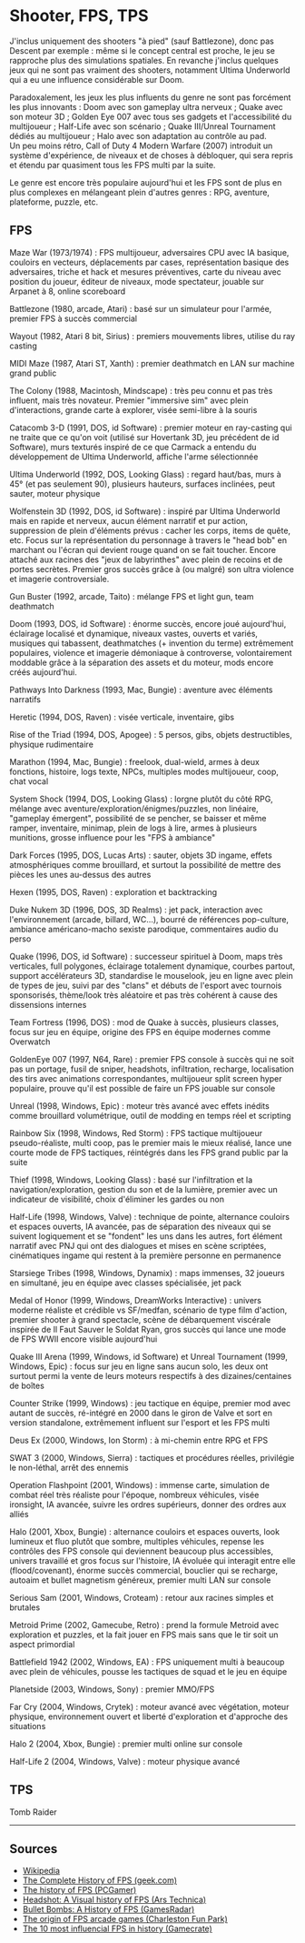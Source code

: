 # Shooter, FPS, TPS

J'inclus uniquement des shooters "à pied" (sauf Battlezone), donc pas Descent par exemple : même si le concept central est proche, le jeu se rapproche plus des simulations spatiales. En revanche j'inclus quelques jeux qui ne sont pas vraiment des shooters, notamment Ultima Underworld qui a eu une influence considérable sur Doom.

Paradoxalement, les jeux les plus influents du genre ne sont pas forcément les plus innovants : Doom avec son gameplay ultra nerveux ; Quake avec son moteur 3D ; Golden Eye 007 avec tous ses gadgets et l'accessibilité du multijoueur ; Half-Life avec son scénario ; Quake III/Unreal Tournament dédiés au multijoueur ; Halo avec son adaptation au contrôle au pad.  
Un peu moins rétro, Call of Duty 4 Modern Warfare (2007) introduit un système d'expérience, de niveaux et de choses à débloquer, qui sera repris et étendu par quasiment tous les FPS multi par la suite.

Le genre est encore très populaire aujourd'hui et les FPS sont de plus en plus complexes en mélangeant plein d'autres genres : RPG, aventure, plateforme, puzzle, etc.

## FPS

Maze War (1973/1974) : FPS multijoueur, adversaires CPU avec IA basique, couloirs en vecteurs, déplacements par cases, représentation basique des adversaires, triche et hack et mesures préventives, carte du niveau avec position du joueur, éditeur de niveaux, mode spectateur, jouable sur Arpanet à 8, online scoreboard

Battlezone (1980, arcade, Atari) : basé sur un simulateur pour l'armée, premier FPS à succès commercial

Wayout (1982, Atari 8 bit, Sirius) : premiers mouvements libres, utilise du ray casting

MIDI Maze (1987, Atari ST, Xanth) : premier deathmatch en LAN sur machine grand public

The Colony (1988, Macintosh, Mindscape) : très peu connu et pas très influent, mais très novateur. Premier "immersive sim" avec plein d'interactions, grande carte à explorer, visée semi-libre à la souris

Catacomb 3-D (1991, DOS, id Software) : premier moteur en ray-casting qui ne traite que ce qu'on voit (utilisé sur Hovertank 3D, jeu précédent de id Software), murs texturés inspiré de ce que Carmack a entendu du développement de Ultima Underworld, affiche l'arme sélectionnée

Ultima Underworld (1992, DOS, Looking Glass) : regard haut/bas, murs à 45° (et pas seulement 90), plusieurs hauteurs, surfaces inclinées, peut sauter, moteur physique

Wolfenstein 3D (1992, DOS, id Software) : inspiré par Ultima Underworld mais en rapide et nerveux, aucun élément narratif et pur action, suppression de plein d'éléments prévus : cacher les corps, items de quête, etc. Focus sur la représentation du personnage à travers le "head bob" en marchant ou l'écran qui devient rouge quand on se fait toucher. Encore attaché aux racines des "jeux de labyrinthes" avec plein de recoins et de portes secrètes. Premier gros succès grâce à (ou malgré) son ultra violence et imagerie controversiale.

Gun Buster (1992, arcade, Taito) : mélange FPS et light gun, team deathmatch

Doom (1993, DOS, id Software) : énorme succès, encore joué aujourd'hui, éclairage localisé et dynamique, niveaux vastes, ouverts et variés, musiques qui tabassent, deathmatches (+ invention du terme) extrêmement populaires, violence et imagerie démoniaque à controverse, volontairement moddable grâce à la séparation des assets et du moteur, mods encore créés aujourd'hui.

Pathways Into Darkness (1993, Mac, Bungie) : aventure avec éléments narratifs

Heretic (1994, DOS, Raven) : visée verticale, inventaire, gibs

Rise of the Triad (1994, DOS, Apogee) : 5 persos, gibs, objets destructibles, physique rudimentaire

Marathon (1994, Mac, Bungie) : freelook, dual-wield, armes à deux fonctions, histoire, logs texte, NPCs, multiples modes multijoueur, coop, chat vocal

System Shock (1994, DOS, Looking Glass) : lorgne plutôt du côté RPG, mélange avec aventure/exploration/énigmes/puzzles, non linéaire, "gameplay émergent", possibilité de se pencher, se baisser et même ramper, inventaire, minimap, plein de logs à lire, armes à plusieurs munitions, grosse influence pour les "FPS à ambiance"

Dark Forces (1995, DOS, Lucas Arts) : sauter, objets 3D ingame, effets atmosphériques comme brouillard, et surtout la possibilité de mettre des pièces les unes au-dessus des autres

Hexen (1995, DOS, Raven) : exploration et backtracking

Duke Nukem 3D (1996, DOS, 3D Realms) : jet pack, interaction avec l'environnement (arcade, billard, WC...), bourré de références pop-culture, ambiance américano-macho sexiste parodique, commentaires audio du perso

Quake (1996, DOS, id Software) : successeur spirituel à Doom, maps très verticales, full polygones, éclairage totalement dynamique, courbes partout, support accélérateurs 3D, standardise le mouselook, jeu en ligne avec plein de types de jeu, suivi par des "clans" et débuts de l'esport avec tournois sponsorisés, thème/look très aléatoire et pas très cohérent à cause des dissensions internes

Team Fortress (1996, DOS) : mod de Quake à succès, plusieurs classes, focus sur jeu en équipe, origine des FPS en équipe modernes comme Overwatch

GoldenEye 007 (1997, N64, Rare) : premier FPS console à succès qui ne soit pas un portage, fusil de sniper, headshots, infiltration, recharge, localisation des tirs avec animations correspondantes, multijoueur split screen hyper populaire, prouve qu'il est possible de faire un FPS jouable sur console

Unreal (1998, Windows, Epic) : moteur très avancé avec effets inédits comme brouillard volumétrique, outil de modding en temps réel et scripting

Rainbow Six (1998, Windows, Red Storm) : FPS tactique multijoueur pseudo-réaliste, multi coop, pas le premier mais le mieux réalisé, lance une courte mode de FPS tactiques, réintégrés dans les FPS grand public par la suite

Thief (1998, Windows, Looking Glass) : basé sur l'infiltration et la navigation/exploration, gestion du son et de la lumière, premier avec un indicateur de visibilité, choix d'éliminer les gardes ou non

Half-Life (1998, Windows, Valve) : technique de pointe, alternance couloirs et espaces ouverts, IA avancée, pas de séparation des niveaux qui se suivent logiquement et se "fondent" les uns dans les autres, fort élément narratif avec PNJ qui ont des dialogues et mises en scène scriptées, cinématiques ingame qui restent à la première personne en permanence

Starsiege Tribes (1998, Windows, Dynamix) : maps immenses, 32 joueurs en simultané, jeu en équipe avec classes spécialisée, jet pack

Medal of Honor (1999, Windows, DreamWorks Interactive) : univers moderne réaliste et crédible vs SF/medfan, scénario de type film d'action, premier shooter à grand spectacle, scène de débarquement viscérale inspirée de Il Faut Sauver le Soldat Ryan, gros succès qui lance une mode de FPS WWII encore visible aujourd'hui

Quake III Arena (1999, Windows, id Software) et Unreal Tournament (1999, Windows, Epic) : focus sur jeu en ligne sans aucun solo, les deux ont surtout permi la vente de leurs moteurs respectifs à des dizaines/centaines de boîtes

Counter Strike (1999, Windows) : jeu tactique en équipe, premier mod avec autant de succès, ré-intégré en 2000 dans le giron de Valve et sort en version standalone, extrêmement influent sur l'esport et les FPS multi

Deus Ex (2000, Windows, Ion Storm) : à mi-chemin entre RPG et FPS

SWAT 3 (2000, Windows, Sierra) : tactiques et procédures réelles, privilégie le non-léthal, arrêt des ennemis

Operation Flashpoint (2001, Windows) : immense carte, simulation de combat réel très réaliste pour l'époque, nombreux véhicules, visée ironsight, IA avancée, suivre les ordres supérieurs, donner des ordres aux alliés

Halo (2001, Xbox, Bungie) : alternance couloirs et espaces ouverts, look lumineux et fluo plutôt que sombre, multiples véhicules, repense les contrôles des FPS console qui deviennent beaucoup plus accessibles, univers travaillé et gros focus sur l'histoire, IA évoluée qui interagit entre elle (flood/covenant), énorme succès commercial, bouclier qui se recharge, autoaim et bullet magnetism généreux, premier multi LAN sur console

Serious Sam (2001, Windows, Croteam) : retour aux racines simples et brutales

Metroid Prime (2002, Gamecube, Retro) : prend la formule Metroid avec exploration et puzzles, et la fait jouer en FPS mais sans que le tir soit un aspect primordial

Battlefield 1942 (2002, Windows, EA) : FPS uniquement multi à beaucoup avec plein de véhicules, pousse les tactiques de squad et le jeu en équipe

Planetside (2003, Windows, Sony) : premier MMO/FPS

Far Cry (2004, Windows, Crytek) : moteur avancé avec végétation, moteur physique, environnement ouvert et liberté d'exploration et d'approche des situations

Halo 2 (2004, Xbox, Bungie) : premier multi online sur console

Half-Life 2 (2004, Windows, Valve) : moteur physique avancé

## TPS

Tomb Raider

---

## Sources

- [Wikipedia](https://en.wikipedia.org/wiki/First-person_shooter)
- [The Complete History of FPS (geek.com)](https://www.geek.com/games/the-complete-history-of-first-person-shooters-1713135/)
- [The history of FPS (PCGamer)](https://www.pcgamer.com/the-history-of-the-first-person-shooter/)
- [Headshot: A Visual history of FPS (Ars Technica)](https://arstechnica.com/gaming/2016/02/headshot-a-visual-history-of-first-person-shooters/)
- [Bullet Bombs: A History of FPS (GamesRadar)](https://www.gamesradar.com/bullets-bombs-history-first-person-shooters/)
- [The origin of FPS arcade games (Charleston Fun Park)](https://charlestonfunpark.com/the-origin-of-first-person-shooter-arcade-games/)
- [The 10 most influencial FPS in history (Gamecrate)](https://www.gamecrate.com/10-most-influential-games-fps-history/17217)
